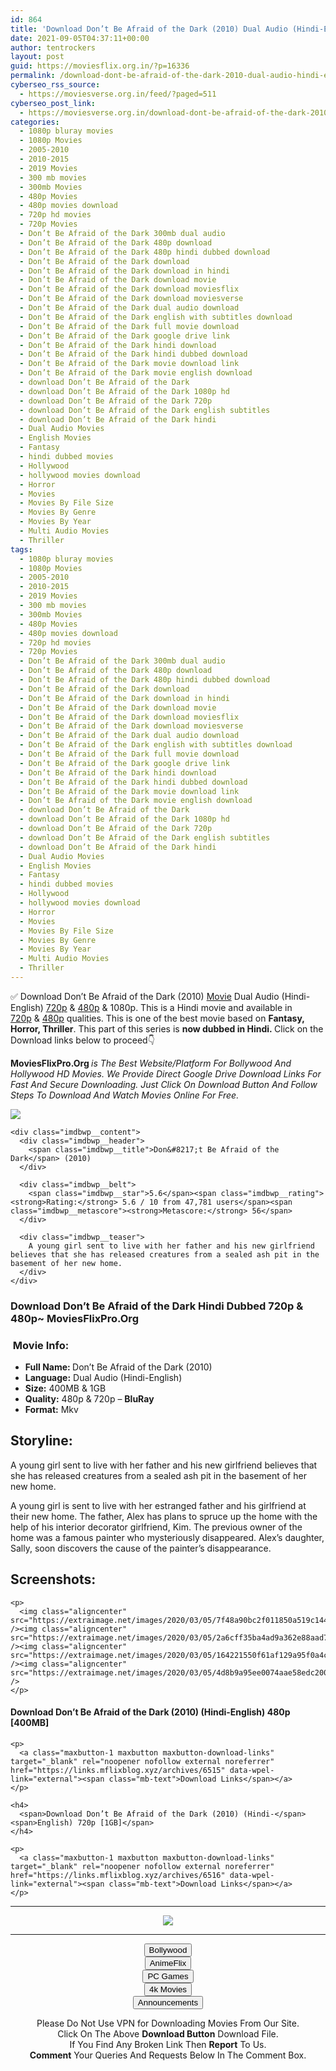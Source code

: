 ```yaml
---
id: 864
title: 'Download Don’t Be Afraid of the Dark (2010) Dual Audio (Hindi-English) 480p [400MB] || 720p [1GB]'
date: 2021-09-05T04:37:11+00:00
author: tentrockers
layout: post
guid: https://moviesflix.org.in/?p=16336
permalink: /download-dont-be-afraid-of-the-dark-2010-dual-audio-hindi-english-480p-400mb-720p-1gb/
cyberseo_rss_source:
  - https://moviesverse.org.in/feed/?paged=511
cyberseo_post_link:
  - https://moviesverse.org.in/download-dont-be-afraid-of-the-dark-2010-hindi-480p-720p/
categories:
  - 1080p bluray movies
  - 1080p Movies
  - 2005-2010
  - 2010-2015
  - 2019 Movies
  - 300 mb movies
  - 300mb Movies
  - 480p Movies
  - 480p movies download
  - 720p hd movies
  - 720p Movies
  - Don’t Be Afraid of the Dark 300mb dual audio
  - Don’t Be Afraid of the Dark 480p download
  - Don’t Be Afraid of the Dark 480p hindi dubbed download
  - Don’t Be Afraid of the Dark download
  - Don’t Be Afraid of the Dark download in hindi
  - Don’t Be Afraid of the Dark download movie
  - Don’t Be Afraid of the Dark download moviesflix
  - Don’t Be Afraid of the Dark download moviesverse
  - Don’t Be Afraid of the Dark dual audio download
  - Don’t Be Afraid of the Dark english with subtitles download
  - Don’t Be Afraid of the Dark full movie download
  - Don’t Be Afraid of the Dark google drive link
  - Don’t Be Afraid of the Dark hindi download
  - Don’t Be Afraid of the Dark hindi dubbed download
  - Don’t Be Afraid of the Dark movie download link
  - Don’t Be Afraid of the Dark movie english download
  - download Don’t Be Afraid of the Dark
  - download Don’t Be Afraid of the Dark 1080p hd
  - download Don’t Be Afraid of the Dark 720p
  - download Don’t Be Afraid of the Dark english subtitles
  - download Don’t Be Afraid of the Dark hindi
  - Dual Audio Movies
  - English Movies
  - Fantasy
  - hindi dubbed movies
  - Hollywood
  - hollywood movies download
  - Horror
  - Movies
  - Movies By File Size
  - Movies By Genre
  - Movies By Year
  - Multi Audio Movies
  - Thriller
tags:
  - 1080p bluray movies
  - 1080p Movies
  - 2005-2010
  - 2010-2015
  - 2019 Movies
  - 300 mb movies
  - 300mb Movies
  - 480p Movies
  - 480p movies download
  - 720p hd movies
  - 720p Movies
  - Don’t Be Afraid of the Dark 300mb dual audio
  - Don’t Be Afraid of the Dark 480p download
  - Don’t Be Afraid of the Dark 480p hindi dubbed download
  - Don’t Be Afraid of the Dark download
  - Don’t Be Afraid of the Dark download in hindi
  - Don’t Be Afraid of the Dark download movie
  - Don’t Be Afraid of the Dark download moviesflix
  - Don’t Be Afraid of the Dark download moviesverse
  - Don’t Be Afraid of the Dark dual audio download
  - Don’t Be Afraid of the Dark english with subtitles download
  - Don’t Be Afraid of the Dark full movie download
  - Don’t Be Afraid of the Dark google drive link
  - Don’t Be Afraid of the Dark hindi download
  - Don’t Be Afraid of the Dark hindi dubbed download
  - Don’t Be Afraid of the Dark movie download link
  - Don’t Be Afraid of the Dark movie english download
  - download Don’t Be Afraid of the Dark
  - download Don’t Be Afraid of the Dark 1080p hd
  - download Don’t Be Afraid of the Dark 720p
  - download Don’t Be Afraid of the Dark english subtitles
  - download Don’t Be Afraid of the Dark hindi
  - Dual Audio Movies
  - English Movies
  - Fantasy
  - hindi dubbed movies
  - Hollywood
  - hollywood movies download
  - Horror
  - Movies
  - Movies By File Size
  - Movies By Genre
  - Movies By Year
  - Multi Audio Movies
  - Thriller
---
```

<div class="thecontent clearfix">
  <p>
    ✅ Download Don’t Be Afraid of the Dark (2010) <a href="https://moviesverse.org.in/category/movies/" data-wpel-link="internal">Movie</a> Dual Audio (Hindi-English) <a href="https://moviesverse.org.in/720p-movies/" data-wpel-link="internal">720p</a>&nbsp;&&nbsp;<a href="https://moviesverse.org.in/480p-movies/" data-wpel-link="internal">480p</a> & 1080p. This is a Hindi movie and available in <a href="https://moviesverse.org.in/720p-movies/" data-wpel-link="internal">720p</a>&nbsp;&&nbsp;<a href="https://moviesverse.org.in/480p-movies/" data-wpel-link="internal">480p</a> qualities. This is one of the best movie based on <strong>Fantasy, Horror, Thriller</strong>. This part of this series is <strong>now dubbed in <span>Hindi.&nbsp;</span></strong><span>Click on the Download links below to proceed👇</span>
  </p>
  
  <p>
    <strong><span>MoviesFlixPro.Org&nbsp;</span></strong><em>is The Best Website/Platform For Bollywood And Hollywood HD Movies. We Provide Direct Google Drive Download Links For Fast And Secure Downloading. Just Click On Download Button And Follow Steps To&nbsp;Download And Watch Movies Online For Free.</em>
  </p>
  
  <div class="imdbwp imdbwp--movie dark">
    <div class="imdbwp__thumb">
      <a class="imdbwp__link" target="_blank" title="Don't Be Afraid of the Dark" href="https://www.imdb.com/title/tt1270761/" rel="nofollow external noopener noreferrer" data-wpel-link="external"><img class="imdbwp__img" src="https://m.media-amazon.com/images/M/MV5BMTYwMDk4ODU0OV5BMl5BanBnXkFtZTcwMDY2NDE0Ng@@._V1_SX300.jpg" /></a>
    </div>
    
    <div class="imdbwp__content">
      <div class="imdbwp__header">
        <span class="imdbwp__title">Don&#8217;t Be Afraid of the Dark</span> (2010)
      </div>
      
      <div class="imdbwp__belt">
        <span class="imdbwp__star">5.6</span><span class="imdbwp__rating"><strong>Rating:</strong> 5.6 / 10 from 47,781 users</span><span class="imdbwp__metascore"><strong>Metascore:</strong> 56</span>
      </div>
      
      <div class="imdbwp__teaser">
        A young girl sent to live with her father and his new girlfriend believes that she has released creatures from a sealed ash pit in the basement of her new home.
      </div>
    </div>
  </div>
  
  <h3>
    <span>Download Don’t Be Afraid of the Dark Hindi Dubbed 720p & 480p~ MoviesFlixPro.Org</span>
  </h3>
  
  <h3>
    <span>&nbsp;Movie Info:&nbsp;</span>
  </h3>
  
  <ul>
    <li>
      <strong>Full Name: </strong>Don’t Be Afraid of the Dark (2010)
    </li>
    <li>
      <strong>Language:</strong> Dual Audio (Hindi-English)
    </li>
    <li>
      <strong>Size:</strong> 400MB & 1GB
    </li>
    <li>
      <strong>Quality:</strong> 480p & 720p – <span><strong>BluRay</strong></span>
    </li>
    <li>
      <strong>Format:</strong>&nbsp;Mkv
    </li>
  </ul>
  
  <h2>
    <span>Storyline:</span>
  </h2>
  
  <p>
    A young girl sent to live with her father and his new girlfriend believes that she has released creatures from a sealed ash pit in the basement of her new home.
  </p>
  
  <div>
    A young girl is sent to live with her estranged father and his girlfriend at their new home. The father, Alex has plans to spruce up the home with the help of his interior decorator girlfriend, Kim. The previous owner of the home was a famous painter who mysteriously disappeared. Alex’s daughter, Sally, soon discovers the cause of the painter’s disappearance.
  </div>
  
  <div class="summary_text">
    <h2>
      <span>Screenshots:</span>
    </h2>
    
    <p>
      <img class="aligncenter" src="https://extraimage.net/images/2020/03/05/7f48a90bc2f011850a519c1443101de7.jpg" /><img class="aligncenter" src="https://extraimage.net/images/2020/03/05/2a6cff35ba4ad9a362e88aad750ed743.jpg" /><img class="aligncenter" src="https://extraimage.net/images/2020/03/05/164221550f61af129a95f0a4c1e335b0.jpg" /><img class="aligncenter" src="https://extraimage.net/images/2020/03/05/4d8b9a95ee0074aae58edc20059422e7.jpg" />
    </p>
  </div>
  
  <div class="inline canwrap">
    <h4>
      <span>Download Don’t Be Afraid of the Dark (2010) (Hindi-English) </span><span>480p&nbsp; [400MB]</span>
    </h4>
    
    <p>
      <a class="maxbutton-1 maxbutton maxbutton-download-links" target="_blank" rel="noopener nofollow external noreferrer" href="https://links.mflixblog.xyz/archives/6515" data-wpel-link="external"><span class="mb-text">Download Links</span></a>
    </p>
    
    <h4>
      <span>Download Don’t Be Afraid of the Dark (2010) (Hindi-</span><span>English) 720p [1GB]</span>
    </h4>
    
    <p>
      <a class="maxbutton-1 maxbutton maxbutton-download-links" target="_blank" rel="noopener nofollow external noreferrer" href="https://links.mflixblog.xyz/archives/6516" data-wpel-link="external"><span class="mb-text">Download Links</span></a>
    </p>
  </div>
</div>

<center>
  </p> 
  
  <hr />
  
  <p>
    <a href="http://gdrivepro.xyz/join.php" data-wpel-link="external" target="_blank" rel="nofollow external noopener noreferrer"><img src="https://i.imgur.com/FhMdWdW.png" /></a>
  </p>
  
  <hr />
  
  <p>
    <a href="https://dogemovies.xyz" target="_blank" data-wpel-link="external" rel="nofollow external noopener noreferrer"><button class="button button5">Bollywood</button></a><br /> <a href="https://animeflix.in" target="_blank" data-wpel-link="external" rel="nofollow external noopener noreferrer"><button class="button button5">AnimeFlix</button></a><br /> <a href="https://gamesflix.net/" target="_blank" data-wpel-link="external" rel="nofollow external noopener noreferrer"><button class="button button5">PC Games</button></a><br /> <a href="https://uhdmovies.in" target="_blank" data-wpel-link="external" rel="nofollow external noopener noreferrer"><button class="button button5">4k Movies</button></a><br /> <a href="https://moviesverse.org.in/announcements/" target="_blank" data-wpel-link="internal" rel="noopener"><button class="button button5">Announcements</button></a>
  </p>
  
  <div class="alert alert-danger">
    Please Do Not Use VPN for Downloading Movies From Our Site.
  </div>
  
  <div class="alert alert-success">
    Click On The Above <strong>Download Button</strong> Download File.
  </div>
  
  <div class="alert alert-warning">
    If You Find Any Broken Link Then <strong>Report</strong> To Us.
  </div>
  
  <div class="alert alert-info">
    <strong>Comment</strong> Your Queries And Requests Below In The Comment Box.
  </div>
  
  <p>
    </center>
  </p>